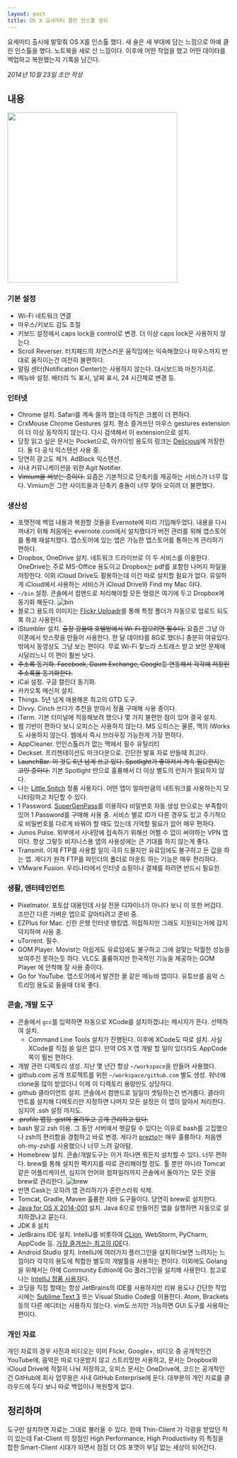 ```yaml
---
layout: post
title: OS X 요세미티 클린 인스톨 정리
---
```


<div class="message">
  요세미티 출시에 발맞춰 OS X를 인스톨 했다. 새 술은 새 부대에 담는 느낌으로 아예 클린 인스톨을 했다. 노트북을 새로 산 느낌이다. 이후에 어떤 작업을 했고 어떤 데이타를 백업하고 복원했는지 기록을 남긴다.
</div>

*2014년 10월 23일 초안 작성*

## 내용

<img src="https://farm8.staticflickr.com/7673/17228888583_65c885c6d5_b.jpg" width="384" />

### 기본 설정

- Wi-Fi 네트워크 연결
- 마우스/키보드 감도 조절
- 키보드 설정에서 caps lock을 control로 변경. 더 이상 caps lock은 사용하지 않는다.
- Scroll Reverser. 터치패드의 자연스러운 움직임에는 익숙해졌으나 마우스까지 반대로 움직이는건 여전히 불편하다.
- 알림 센터(Notification Center)는 사용하지 않는다. 대시보드와 마찬가지로.
- 메뉴바 설정. 배터리 % 표시, 날짜 표시, 24 시간제로 변경 등.

### 인터넷

- Chrome 설치. Safari를 계속 쓸까 했는데 아직은 크롬이 더 편하다.
- CrxMouse Chrome Gestures 설치. 평소 즐겨쓰던 마우스 gestures extension이 더 이상 동작하지 않는다. 다시 검색해서 이 extension으로 설치.
- 당장 읽고 싶은 문서는 Pocket으로, 아카이빙 용도의 링크는 [Delicious](http://likejazz.com/post/108592366618/delicious-com)에 저장한다. 둘 다 공식 익스텐션 사용 중.
- 당연히 광고도 제거. AdBlock 익스텐션.
- 사내 커뮤니케이션을 위한 Agit Notifier.
- <del>Vimium을 써보는 중이다.</del> 요즘은 기본적으로 단축키를 제공하는 서비스가 너무 많다. Vimium은 그런 사이트들과 단축키 충돌이 너무 잦아 오히려 더 불편했다.

### 생산성

- 포맷전에 백업 내용과 복원할 것들을 Evernote에 미리 기입해두었다. 내용을 다시 꺼내기 위해 처음에는 evernote.com에서 설치했다가 버전 관리를 위해 앱스토어를 통해 재설치했다. 앱스토어에 있는 앱은 가능한 앱스토어를 통하는게 관리하기 편하다.
- Dropbox, OneDrive 설치. 네트워크 드라이브로 이 두 서비스를 이용한다. OneDrive는 주로 MS-Office 용도이고 Dropbox는 pdf를 포함한 나머지 파일을 저장한다. 이외 iCloud Drive도 활용하는데 이건 따로 설치할 필요가 없다. 유일하게 iCloud에서 사용하는 서비스가 iCloud Drive와 Find my Mac 이다.  
- `~/bin` 설정. 콘솔에서 컴맨드로 처리해야할 모든 명령은 여기에 두고 Dropbox에 동기화 해둔다.
![bin](https://farm8.staticflickr.com/7761/17815084675_8082e6ece8_o.png "bin")
- 블로그 용도의 이미지는 [Flickr Uploadr](https://www.flickr.com/tools/)를 통해 특정 폴더가 자동으로 업로드 되도록 하고 사용한다.
- iStumbler 설치. <del>출장 갔을때 호텔방에서 Wi-Fi 잡으려면 필수다.</del> 요즘은 그냥 아이폰에서 핫스팟을 만들어 사용한다. 한 달 데이타를 8G로 했더니 충분히 여유있다. 밖에서 동영상도 그냥 보는 편이다. 무료 Wi-Fi 찾느라 스트레스 받고 보안 문제에 시달리느니 이 편이 훨씬 낫다.
- <del>주소록 동기화. Facebook, Daum Exchange, Google등 연동해서 각각에 저장된 주소록을 동기화한다.</del>
- iCal 설정. 구글 캘린더 동기화.
- 카카오톡 메신저 설치.
- Things. 5년 넘게 애용해온 최고의 GTD 도구.
- Divvy. Cinch 쓰다가 추천을 받아서 정품 구매해 사용 중이다.
- iTerm. 기본 터미널에 적응해보려 했으나 몇 가지 불편한 점이 있어 결국 설치.
- 웹 기반이 편하다 보니 오피스는 사용하지 않는다. MS 오피스는 물론, 맥의 iWorks 도 사용하지 않는다. 웹에서 즉시 브라우징 가능한게 가장 편하다.
- AppCleaner. 언인스톨러가 없는 맥에서 필수 유틸리티
- Deckset. 프리젠테이션도 마크다운으로. 간단한 발표 자료 만들때 최고다.
- <del>LaunchBar. 이 것도 6년 넘게 쓰고 있다. Spotlight가 좋아져서 계속 필요한지는 고민 중이다.</del> 기본 Spotlight 만으로 훌륭해서 더 이상 별도의 런처가 필요하지 않다.
- 나는 [Little Snitch](https://www.obdev.at/products/littlesnitch/index.html) 정품 사용자다. 어떤 앱이 얼마만큼의 네트워크를 사용하는지 모니터링하고 차단할 수 있다.
- 1 Password. [SuperGenPass](http://www.supergenpass.com/)를 이용하다 비밀번호 자동 생성 만으로는 부족함이 있어 1 Password를 구매해 사용 중. 서비스 별로 ID가 다른 경우도 있고 주기적으로 비밀번호를 다르게 바꿔야 할 때도 있는데 기억할 필요가 없어 매우 편하다.
- Junos Pulse. 외부에서 사내망에 접속하기 위해선 어쩔 수 없이 써야하는 VPN 앱이다. 항상 그렇듯 비지니스용 앱의 사용성에는 큰 기대를 하지 않는게 좋다.
- Transmit. 이제 FTP를 사용할 일이 극히 드물지만 유료임에도 불구하고 돈 값을 하는 앱. 게다가 원격 FTP를 파인더의 폴더로 마운트 하는 기능은 매우 편리하다.
- VMware Fusion. 우리나라에서 인터넷 쇼핑이나 결재를 하려면 반드시 필요한.

### 생활, 엔터테인먼트

- Pixelmator. 포토샵 대용인데 사실 전문 디자이너가 아니다 보니 이 또한 버겁다. 조만간 다른 가벼운 앱으로 갈아타려고 준비 중.
- EZPlus for Mac. 신한 은행 인터넷 뱅킹앱. 허접하지만 그래도 지원되는거에 감지덕지하며 사용 중.
- uTorrent. 필수.
- GOM Player. Movist는 아쉽게도 유료임에도 불구하고 그에 걸맞는 탁월한 성능을 보여주진 못하는듯 하다. VLC도 훌륭하지만 한국적인 기능을 제공하는 GOM Player 에 안착해 잘 사용 중이다.
- Go for YouTube. 앱스토어에서 발견한 꿀 같은 메뉴바 앱이다. 유튜브를 음악 스트리밍 용도로 들을때 더욱 좋다.

### 콘솔, 개발 도구

- 콘솔에서 `gcc`를 입력하면 자동으로 XCode를 설치하겠냐는 메시지가 뜬다. 선택하여 설치.
  - Command Line Tools 설치가 진행된다. 이후에 XCode도 따로 설치. 사실 XCode를 직접 쓸 일은 없다. 만약 OS X 앱 개발 할 일이 있더라도 AppCode 쪽이 훨씬 편하다.
- 개발 관련 디렉토리 생성. 지난 몇 년간 항상 `~/workspace`을 만들어 사용했다.
- github.com 공개 프로젝트를 위한 `~/workspace/github.com` 별도 생성. 워낙에 clone을 많이 받았더니 이제 이 디렉토리 용량만도 상당하다.
- github 클라이언트 설치. 콘솔에서 컴맨드로 일일이 셋팅하는건 번거롭다. 클라이언트를 설치해 디렉토리만 지정하면 나머지 모든 설정은 이 앱이 알아서 처리한다. 심지어 .ssh 설정 까지도.
- <del>.profile 맵핑. gist에 올려두고 공개 관리하고 있다.</del>
- bash 말고 zsh 이용. 그 동안 서버에서 헷갈릴 수 있다는 이유로 bash를 고집했으나 zsh의 편리함을 경험하고 바로 변경. 게다가 [prezto](https://github.com/sorin-ionescu/prezto)는 매우 훌륭하다. 처음엔 oh-my-zsh를 사용했으나 너무 느려 갈아탐.
- Homebrew 설치. 콘솔/개발도구는 이거 하나면 뭐든지 설치할 수 있다. 너무 편하다. brew를 통해 설치한 팩키지를 따로 관리해야할 정도. 툴 뿐만 아니라 Tomcat 같은 어플리케이션, 심지어 언어와 컴파일러까지 콘솔에서 돌아가는 모든 것을 brew로 관리한다.
![brew](https://farm8.staticflickr.com/7671/17817653181_baf456dc32_o.png "brew")
- 반면 Cask는 오히려 앱 관리하기가 혼란스러워 삭제.
- Tomcat, Gradle, Maven 훌륭한 자바 도구들이다. 당연히 brew로 설치한다.
- [Java for OS X 2014-001](https://support.apple.com/kb/DL1572?locale=ko_KR) 설치. Java 6으로 만들어진 앱을 실행하면 자동으로 설치하겠냐고 묻는다.
- JDK 8 설치
- JetBrains IDE 설치. IntelliJ를 비롯하여 [CLion](http://likejazz.com/post/118649049333/clion-1-0), WebStorm, PyCharm, AppCode 등. [가장 즐겨쓰는 최고의 IDE](http://likejazz.com/post/112670720955/jetbrains-ide)다.
- Android Studio 설치. IntelliJ에 여러가지 플러그인을 설치하다보면 느려지는 느낌이라 각각의 용도에 적합한 별도의 개발툴을 사용하는 편이다. 이외에도 Golang을 위해서는 아예 Community Edtion에 Go 플러그인을 설치해 사용한다. 참고로 나는 [IntelliJ 정품 사용자](http://likejazz.com/post/103532169020/intellij-idea)다.
- 코딩을 직접 할때는 항상 JetBrains의 IDE를 사용하지만 리뷰 용도나 간단한 작업시에는 [Sublime Text 3](http://likejazz.com/post/102824813705/sublime-text) 또는 Visual Studio Code를 이용한다. Atom, Brackets등의 다른 에디터는 사용하지 않는다. vim도 쓰지만 가능하면 GUI 도구를 사용하는 편이다.

### 개인 자료

개인 자료의 경우 사진과 비디오는 이미 Flickr, Google+, 비디오 중 공개적인건 YouTube에, 음악은 따로 다운받지 않고 스트리밍만 사용하고, 문서는 Dropbox와 iCloud Drive에 적절히 나눠 저장하고, 오피스 문서는 OneDrive에, 코드는 공개적인건 GitHub에 회사 업무용은 사내 GitHub Enterprise에 둔다. 대부분의 개인 자료를 클라우드에 두다 보니 따로 백업이나 복원할게 없다.

## 정리하며

도구만 설치하면 자료는 그대로 불러올 수 있다. 한때 Thin-Client 가 각광을 받았던 적이 있는데 Fat-Client 의 장점인 High Performance, High Productivity 의 특징을 합한 Smart-Client 시대가 되면서 점점 더 OS 포맷이 부담 없는 세상이 되어간다.
